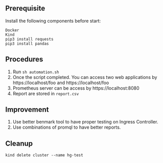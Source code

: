 ## Prerequisite

Install the following components before start:

```
Docker
Kind
pip3 install requests
pip3 install pandas
```

## Procedures

1. Run `sh automation.sh`
2. Once the script completed. You can access two web applications by https://localhost/foo and https://localhost/foo
3. Prometheus server can be access by  https://localhost:8080
4. Report are stored in `report.csv`

## Improvement

1. Use better benmark tool to have proper testing on Ingress Controller.
2. Use combinations of promql to have better reports.

## Cleanup

```
kind delete cluster --name hg-test
```
